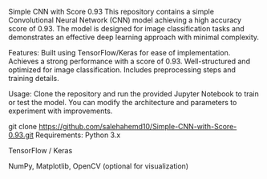 Simple CNN with Score 0.93
This repository contains a simple Convolutional Neural Network (CNN) model achieving a high accuracy score of 0.93. The model is designed for image classification tasks and demonstrates an effective deep learning approach with minimal complexity.

Features:
 Built using TensorFlow/Keras for ease of implementation.
 Achieves a strong performance with a score of 0.93.
 Well-structured and optimized for image classification.
 Includes preprocessing steps and training details.

Usage:
Clone the repository and run the provided Jupyter Notebook to train or test the model. You can modify the architecture and parameters to experiment with improvements.

git clone https://github.com/salehahemd10/Simple-CNN-with-Score-0.93.git
Requirements:
Python 3.x

TensorFlow / Keras

NumPy, Matplotlib, OpenCV (optional for visualization)

